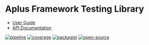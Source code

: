 # Aplus Framework Testing Library

- [User Guide](https://docs.aplus-framework.com/guides/libraries/testing/index.html)
- [API Documentation](https://docs.aplus-framework.com/packages/testing.html)

[![pipeline](https://gitlab.com/aplus-framework/libraries/testing/badges/master/pipeline.svg)](https://gitlab.com/aplus-framework/libraries/testing/-/pipelines?scope=branches)
[![coverage](https://gitlab.com/aplus-framework/libraries/testing/badges/master/coverage.svg?job=test:php)](https://aplus-framework.gitlab.io/libraries/testing/coverage/)
[![packagist](https://img.shields.io/packagist/v/aplus/testing)](https://packagist.org/packages/aplus/testing)
[![open-source](https://img.shields.io/badge/open--source-donate-magenta)](https://www.paypal.com/donate/?hosted_button_id=NGBNW5PY4VSJ4)
